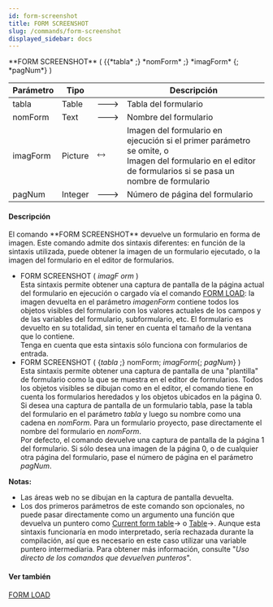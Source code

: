 ```yaml
---
id: form-screenshot
title: FORM SCREENSHOT
slug: /commands/form-screenshot
displayed_sidebar: docs
---
```


<!--REF #_command_.FORM SCREENSHOT.Syntax-->**FORM SCREENSHOT** ( {{*tabla* ;} *nomForm* ;} *imagForm* {; *pagNum*} )<!-- END REF-->
<!--REF #_command_.FORM SCREENSHOT.Params-->
| Parámetro | Tipo |  | Descripción |
| --- | --- | --- | --- |
| tabla | Table | &#x1F852; | Tabla del formulario |
| nomForm | Text | &#x1F852; | Nombre del formulario |
| imagForm | Picture | &#x1F858; | Imagen del formulario en ejecución si el primer parámetro se omite, o <br/>Imagen del formulario en el editor de formularios si se pasa un nombre de formulario |
| pagNum | Integer | &#x1F852; | Número de página del formulario |

<!-- END REF-->

#### Descripción 

<!--REF #_command_.FORM SCREENSHOT.Summary-->El comando **FORM SCREENSHOT** devuelve un formulario en forma de imagen.<!-- END REF--> Este comando admite dos sintaxis diferentes: en función de la sintaxis utilizada, puede obtener la imagen de un formulario ejecutado, o la imagen del formulario en el editor de formularios.

* FORM SCREENSHOT ( *imagF* *orm* )  
Esta sintaxis permite obtener una captura de pantalla de la página actual del formulario en ejecución o cargado vía el comando [FORM LOAD](form-load.md): la imagen devuelta en el parámetro   *imagenForm* contiene todos los objetos visibles del formulario con los valores actuales de los campos y de las variables del formulario, subformulario, etc. El formulario es devuelto en su totalidad, sin tener en cuenta el tamaño de la ventana que lo contiene.  
Tenga en cuenta que esta sintaxis sólo funciona con formularios de entrada.
* FORM SCREENSHOT ( {*tabla* ;} nomForm; *imagForm*{; *pagNum*} )  
Esta sintaxis permite obtener una captura de pantalla de una "plantilla" de formulario como la que se muestra en el editor de formularios. Todos los objetos visibles se dibujan como en el editor, el comando tiene en cuenta los formularios heredados y los objetos ubicados en la página 0.  
Si desea una captura de pantalla de un formulario tabla, pase la tabla del formulario en el parámetro *tabla* y luego su nombre como una cadena en *nomForm*. Para un formulario proyecto, pase directamente el nombre del formulario en *nomForm*.  
Por defecto, el comando devuelve una captura de pantalla de la página 1 del formulario. Si sólo desea una imagen de la página 0, o de cualquier otra página del formulario, pase el número de página en el parámetro *pagNum*.

**Notas:** 

* Las áreas web no se dibujan en la captura de pantalla devuelta.
* Los dos primeros parámetros de este comando son opcionales, no puede pasar directamente como un argumento una función que devuelva un puntero como [Current form table](current-form-table.md)\-> o [Table](table.md)\->. Aunque esta sintaxis funcionaría en modo interpretado, sería rechazada durante la compilación, así que es necesario en este caso utilizar una variable puntero intermediaria. Para obtener más información, consulte "*Uso directo de los comandos que devuelven punteros*".

#### Ver también 

[FORM LOAD](form-load.md)  